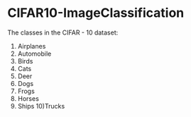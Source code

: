 # CIFAR10-ImageClassification
The classes in the CIFAR - 10 dataset:
1) Airplanes
2) Automobile
3) Birds
4) Cats
5) Deer
6) Dogs
7) Frogs
8) Horses
9) Ships
10)Trucks
